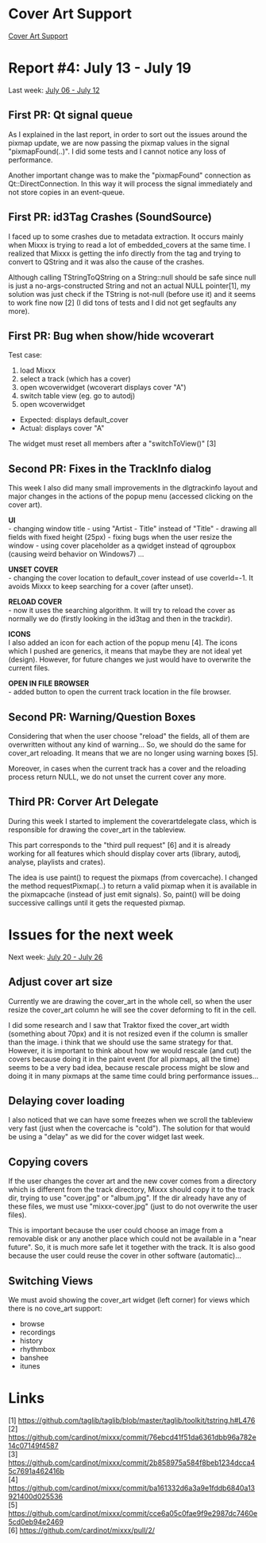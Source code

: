 # Cover Art Support

[Cover Art Support](cover_art_support)

# Report \#4: July 13 - July 19

Last week: [July 06 - July 12](cover_art_support_r3)

## First PR: Qt signal queue

As I explained in the last report, in order to sort out the issues
around the pixmap update, we are now passing the pixmap values in the
signal "pixmapFound(..)". I did some tests and I cannot notice any loss
of performance.

Another important change was to make the "pixmapFound" connection as
Qt::DirectConnection. In this way it will process the signal immediately
and not store copies in an event-queue.

## First PR: id3Tag Crashes (SoundSource)

I faced up to some crashes due to metadata extraction. It occurs mainly
when Mixxx is trying to read a lot of embedded\_covers at the same time.
I realized that Mixxx is getting the info directly from the tag and
trying to convert to QString and it was also the cause of the crashes.

Although calling TStringToQString on a String::null should be safe since
null is just a no-args-constructed String and not an actual NULL
pointer\[1\], my solution was just check if the TString is not-null
(before use it) and it seems to work fine now \[2\] (I did tons of tests
and I did not get segfaults any more).

## First PR: Bug when show/hide wcoverart

Test case:

1.  load Mixxx
2.  select a track (which has a cover)
3.  open wcoverwidget (wcoverart displays cover "A")
4.  switch table view (eg. go to autodj)
5.  open wcoverwidget

<!-- end list -->

  - Expected: displays default\_cover
  - Actual: displays cover "A"

The widget must reset all members after a "switchToView()" \[3\]

## Second PR: Fixes in the TrackInfo dialog

This week I also did many small improvements in the dlgtrackinfo layout
and major changes in the actions of the popup menu (accessed clicking on
the cover art).

**UI**  
\- changing window title - using "Artist - Title" instead of "Title" -
drawing all fields with fixed height (25px) - fixing bugs when the user
resize the window - using cover placeholder as a qwidget instead of
qgroupbox (causing weird behavior on Windows7) ...

**UNSET COVER**  
\- changing the cover location to default\_cover instead of use
coverId=-1. It avoids Mixxx to keep searching for a cover (after unset).

**RELOAD COVER**  
\- now it uses the searching algorithm. It will try to reload the cover
as normally we do (firstly looking in the id3tag and then in the
trackdir).

**ICONS**  
I also added an icon for each action of the popup menu \[4\]. The icons
which I pushed are generics, it means that maybe they are not ideal yet
(design). However, for future changes we just would have to overwrite
the current files.

**OPEN IN FILE BROWSER**  
\- added button to open the current track location in the file browser.

## Second PR: Warning/Question Boxes

Considering that when the user choose "reload" the fields, all of them
are overwritten without any kind of warning... So, we should do the same
for cover\_art reloading. It means that we are no longer using warning
boxes \[5\].

Moreover, in cases when the current track has a cover and the reloading
process return NULL, we do not unset the current cover any more.

## Third PR: Corver Art Delegate

During this week I started to implement the coverartdelegate class,
which is responsible for drawing the cover\_art in the tableview.

This part corresponds to the "third pull request" \[6\] and it is
already working for all features which should display cover arts
(library, autodj, analyse, playlists and crates).

The idea is use paint() to request the pixmaps (from covercache). I
changed the method requestPixmap(..) to return a valid pixmap when it is
available in the pixmapcache (instead of just emit signals). So, paint()
will be doing successive callings until it gets the requested pixmap.

# Issues for the next week

Next week: [July 20 - July 26](cover_art_support_r5)

## Adjust cover art size

Currently we are drawing the cover\_art in the whole cell, so when the
user resize the cover\_art column he will see the cover deforming to fit
in the cell.

I did some research and I saw that Traktor fixed the cover\_art width
(something about 70px) and it is not resized even if the column is
smaller than the image. i think that we should use the same strategy for
that.  
However, it is important to think about how we would rescale (and cut)
the covers because doing it in the paint event (for all pixmaps, all the
time) seems to be a very bad idea, because rescale process might be slow
and doing it in many pixmaps at the same time could bring performance
issues...

## Delaying cover loading

I also noticed that we can have some freezes when we scroll the
tableview very fast (just when the covercache is "cold"). The solution
for that would be using a "delay" as we did for the cover widget last
week.

## Copying covers

If the user changes the cover art and the new cover comes from a
directory which is different from the track directory, Mixxx should copy
it to the track dir, trying to use "cover.jpg" or "album.jpg". If the
dir already have any of these files, we must use "mixxx-cover.jpg" (just
to do not overwrite the user files).

This is important because the user could choose an image from a
removable disk or any another place which could not be available in a
"near future". So, it is much more safe let it together with the track.
It is also good because the user could reuse the cover in other software
(automatic)...

## Switching Views

We must avoid showing the cover\_art widget (left corner) for views
which there is no cove\_art support:

  - browse
  - recordings
  - history
  - rhythmbox
  - banshee
  - itunes

# Links

\[1\]
<https://github.com/taglib/taglib/blob/master/taglib/toolkit/tstring.h#L476>  
\[2\]
<https://github.com/cardinot/mixxx/commit/76ebcd41f51da6361dbb96a782e14c07149f4587>  
\[3\]
<https://github.com/cardinot/mixxx/commit/2b858975a584f8beb1234dcca45c7691a462416b>  
\[4\]
<https://github.com/cardinot/mixxx/commit/ba161332d6a3a9e1fddb6840a13921400d025536>  
\[5\]
<https://github.com/cardinot/mixxx/commit/cce6a05c0fae9f9e2987dc7460e5cd0eb94e2469>  
\[6\] <https://github.com/cardinot/mixxx/pull/2/>
